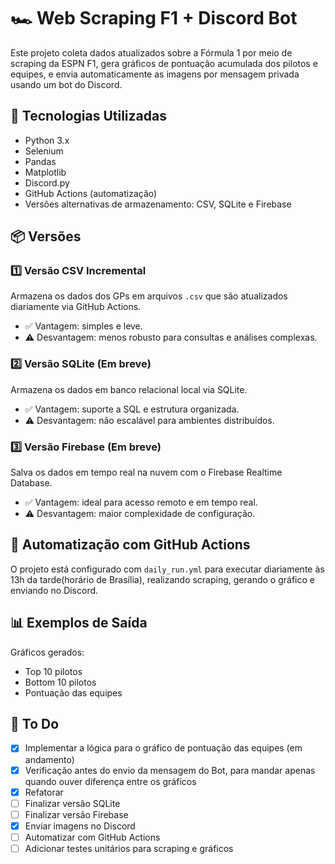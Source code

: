 # 🏎️ Web Scraping F1 + Discord Bot

Este projeto coleta dados atualizados sobre a Fórmula 1 por meio de scraping da ESPN F1, gera gráficos de pontuação acumulada dos pilotos e equipes, e envia automaticamente as imagens por mensagem privada usando um bot do Discord.

## 🔧 Tecnologias Utilizadas

- Python 3.x
- Selenium
- Pandas
- Matplotlib
- Discord.py
- GitHub Actions (automatização)
- Versões alternativas de armazenamento: CSV, SQLite e Firebase

## 📦 Versões

### 1️⃣ Versão CSV Incremental

Armazena os dados dos GPs em arquivos `.csv` que são atualizados diariamente via GitHub Actions.

- ✅ Vantagem: simples e leve.
- ⚠️ Desvantagem: menos robusto para consultas e análises complexas.

### 2️⃣ Versão SQLite (Em breve)

Armazena os dados em banco relacional local via SQLite.

- ✅ Vantagem: suporte a SQL e estrutura organizada.
- ⚠️ Desvantagem: não escalável para ambientes distribuídos.

### 3️⃣ Versão Firebase (Em breve)

Salva os dados em tempo real na nuvem com o Firebase Realtime Database.

- ✅ Vantagem: ideal para acesso remoto e em tempo real.
- ⚠️ Desvantagem: maior complexidade de configuração.

## 🤖 Automatização com GitHub Actions

O projeto está configurado com `daily_run.yml` para executar diariamente às 13h da tarde(horário de Brasília), realizando scraping, gerando o gráfico e enviando no Discord.

## 📊 Exemplos de Saída

Gráficos gerados:

- Top 10 pilotos
- Bottom 10 pilotos
- Pontuação das equipes

## 📌 To Do

- [x] Implementar a lógica para o gráfico de pontuação das equipes (em andamento)
- [x] Verificação antes do envio da mensagem do Bot, para mandar apenas quando ouver diferença entre os gráficos
- [x] Refatorar
- [ ] Finalizar versão SQLite
- [ ] Finalizar versão Firebase
- [x] Enviar imagens no Discord
- [ ] Automatizar com GitHub Actions
- [ ] Adicionar testes unitários para scraping e gráficos
